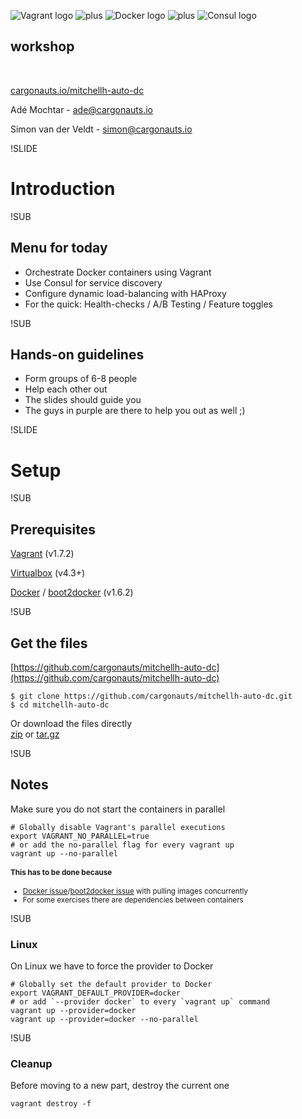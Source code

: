 ![Vagrant logo](img/vagrant-logo.png) <!-- .element: class="noborder" -->
![plus](img/plus.png) <!-- .element: class="noborder" -->
![Docker logo](img/docker-logo-no-text.png) <!-- .element: class="noborder" -->
![plus](img/plus.png) <!-- .element: class="noborder" -->
![Consul logo](img/consul-logo.png) <!-- .element: class="noborder" -->
## workshop


<br><p>[cargonauts.io/mitchellh-auto-dc](http://cargonauts.io/mitchellh-auto-dc)

Adé Mochtar - [ade@cargonauts.io](mailto:ade@cargonauts.io)

Simon van der Veldt - [simon@cargonauts.io](mailto:simon@cargonauts.io)



!SLIDE
# Introduction


!SUB
## Menu for today

- Orchestrate Docker containers using Vagrant
- Use Consul for service discovery
- Configure dynamic load-balancing with HAProxy
- For the quick: Health-checks / A/B Testing / Feature toggles


!SUB
## Hands-on guidelines
- Form groups of 6-8 people
- Help each other out
- The slides should guide you
- The guys in purple are there to help you out as well ;)


!SLIDE
# Setup


!SUB
## Prerequisites
[Vagrant](https://docs.vagrantup.com/v2/installation/index.html) (v1.7.2)

[Virtualbox](https://www.virtualbox.org/wiki/Downloads) (v4.3+)

[Docker](https://docs.docker.com/installation/) / [boot2docker](http://boot2docker.io) (v1.6.2)


!SUB
## Get the files

[https://github.com/cargonauts/mitchellh-auto-dc](https://github.com/cargonauts/mitchellh-auto-dc)
```
$ git clone https://github.com/cargonauts/mitchellh-auto-dc.git
$ cd mitchellh-auto-dc
```
Or download the files directly
<br>[zip](https://github.com/cargonauts/mitchellh-auto-dc/archive/master.zip) or [tar.gz](https://github.com/cargonauts/mitchellh-auto-dc/archive/master.tar.gz)


!SUB
## Notes
Make sure you do not start the containers in parallel

```
# Globally disable Vagrant's parallel executions
export VAGRANT_NO_PARALLEL=true
# or add the no-parallel flag for every vagrant up
vagrant up --no-parallel
```
<small>

#### This has to be done because
* [Docker issue](https://github.com/docker/docker/issues/9718)/[boot2docker issue](https://github.com/boot2docker/boot2docker/issues/757) with pulling images concurrently
* For some exercises there are dependencies between containers

</small>


!SUB
### Linux
On Linux we have to force the provider to Docker
<!-- .element: class="bash" -->
```
# Globally set the default provider to Docker
export VAGRANT_DEFAULT_PROVIDER=docker
# or add `--provider docker` to every `vagrant up` command
vagrant up --provider=docker
vagrant up --provider=docker --no-parallel
```
<!-- .element: class="bash" -->


!SUB
### Cleanup
Before moving to a new part, destroy the current one
```
vagrant destroy -f
```
